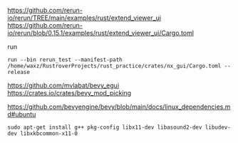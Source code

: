 https://github.com/rerun-io/rerun/TREE/main/examples/rust/extend_viewer_ui
https://github.com/rerun-io/rerun/blob/0.15.1/examples/rust/extend_viewer_ui/Cargo.toml



run 
```shell
run --bin rerun_test --manifest-path /home/waxz/RustroverProjects/rust_practice/crates/nx_gui/Cargo.toml --release
```

https://github.com/mvlabat/bevy_egui
https://crates.io/crates/bevy_mod_picking

https://github.com/bevyengine/bevy/blob/main/docs/linux_dependencies.md#ubuntu
```shell
sudo apt-get install g++ pkg-config libx11-dev libasound2-dev libudev-dev libxkbcommon-x11-0
```